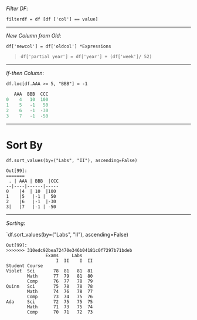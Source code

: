 

_Filter DF_:

`filterdf = df [df ['col'] == value]`

***

_New Column from Old_:

`df['newcol'] = df['oldcol'] *Expressions`

> `df['partial year'] = df['year'] + (df['week']/ 52)`

***

_If-then Column_:

`df.loc[df.AAA >= 5, "BBB"] = -1`

```py
   AAA  BBB  CCC
0    4   10  100
1    5   -1   50
2    6   -1  -30
3    7   -1  -50
```

***

# Sort By

`df.sort_values(by=("Labs", "II"), ascending=False)`

```
Out[99]: 
=======
 . | AAA | BBB  |CCC
--|----|------|-----
0    |4  | 10  |100
1    |5   |-1 |  50
2    |6   |-1  |-30
3|   |7   |-1 | -50
```


***

_Sorting_:

`df.sort_values(by=("Labs", "II"), ascending=False)

```
Out[99]: 
>>>>>>> 310edc92bea72470e346b04181c0f7297b71bdeb
               Exams     Labs    
                   I  II    I  II
Student Course                   
Violet  Sci       78  81   81  81
        Math      77  79   81  80
        Comp      76  77   78  79
Quinn   Sci       75  78   78  78
        Math      74  76   78  77
        Comp      73  74   75  76
Ada     Sci       72  75   75  75
        Math      71  73   75  74
        Comp      70  71   72  73
``` 
